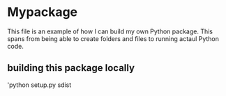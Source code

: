 # Mypackage
This file is an example of how I can build my own Python package.
This spans from being able to create folders and files to running actaul Python code.

## building this package locally
'python setup.py sdist
